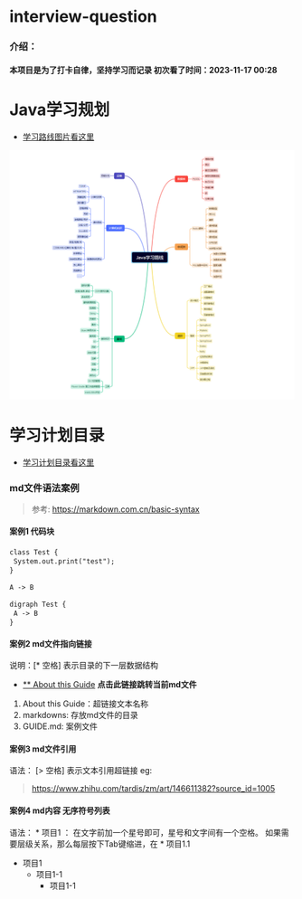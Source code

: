 # interview-question
### 介绍：
#### 本项目是为了打卡自律，坚持学习而记录 初次看了时间：2023-11-17 00:28

# Java学习规划
* [学习路线图片看这里](pic/学习规划.png)

![img.png](img.png)


# 学习计划目录
* [学习计划目录看这里](markdowns/学习计划目录.md)


### md文件语法案例

>参考: https://markdown.com.cn/basic-syntax

#### 案例1 代码块
````
class Test {
 System.out.print("test");
}
````

``` puml
A -> B
```

```plantuml
digraph Test {
 A -> B
}
```

#### 案例2 md文件指向链接

说明：[* 空格] 表示目录的下一层数据结构

* [** About this Guide](markdowns/GUIDE.md)   **点击此链接跳转当前md文件**
1. About this Guide：超链接文本名称  
2. markdowns: 存放md文件的目录
3. GUIDE.md: 案例文件 


#### 案例3 md文件引用
语法： [> 空格] 表示文本引用超链接
eg:
> https://www.zhihu.com/tardis/zm/art/146611382?source_id=1005


#### 案例4 md内容 无序符号列表
语法： * 项目1 ： 在文字前加一个星号即可，星号和文字间有一个空格。 如果需要层级关系，那么每层按下Tab键缩进，在 * 项目1.1
* 项目1
  * 项目1-1
    * 项目1-1

